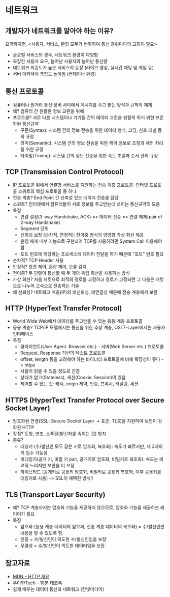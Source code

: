 # 네트워크

## 개발자가 네트워크를 알아야 하는 이유?
요약하자면, <사용자, 서비스, 환경 모두가 변화하여 통신 층위마다의 고민이 필요>
- 글로벌 서비스의 경우, 네트워크 환경이 다양함 
- 복잡한 사용자 요구, 늘어난 사용자와 늘어난 통신량
- 네트워크 의존도가 높은 서비스의 등장 (라이브 영상, 실시간 채팅 및 게임 등)
- 서버 아키텍처 복잡도 높아짐 (컨테이너 환경)

## 통신 프로토콜
- 컴퓨터나 원거리 통신 장비 사이에서 메시지를 주고 받는 양식과 규칙의 체계
- 왜? 컴퓨터 간 원활한 정보 교환을 위해
- 프로토콜? 서로 다른 시스템이나 기기들 간의 데이터 교환을 원활히 하기 위한 표준화된 통신규약
    * 구문(Syntax): 시스템 간의 정보 전송을 위한 데이터 형식, 코딩, 신호 레벨 등의 규정
    * 의미(Semantic): 시스템 간의 정보 전송을 위한 제어 정보로 조정과 에러 처리를 위한 규정
    * 타이밍(Timing): 시스템 간의 정보 전송을 위한 속도 조절과 순서 관리 규정

## TCP (Transmission Control Protocol)
- IP 프로토콜 위에서 연결형 서비스를 지원하는 전송 계층 프로토콜. 인터넷 프로토콜 스위트의 핵심 프로토콜 중 하나.
- 전송 계층? End Point 간 신뢰성 있는 데이터 전송을 담당
- 스위트? 인터넷에서 컴퓨터들이 서로 정보를 주고받는데 쓰이는 통신규약의 모음
- 특징
    * 연결 설정(3-way Handshake, ACK) => 데이터 전송 => 연결 해제(pair of 2-way Handshake)
    * Segment 단위
    * 신뢰성 보장 (순차적, 안정적): 전이중 방식의 양방향 가상 회선 제공
    * 운영 체제 내부 기능으로 구현되어 TCP를 사용하려면 System Call 이용해야 함
    * 포트 번호에 해당하는 프로세스에 데이터 전달을 하기 때문에 "포트" 번호 필요
- 순차적? TCP Header 사용
- 안정적? 흐름 제어, 혼잡 제어, 오류 감지
- 전이중? 두 단말이 통신할 때 두 개의 독립 회선을 사용하는 방식
- 가상 회선? 처음 패킷으로 최적의 경로를 고정하고 경로가 고정되면 그 다음은 패킷으로 나누어 고속으로 전송하는 기술
- 왜 신뢰성? 네트워크 계층(IP)의 비신뢰성, 비연결성 때문에 전송 계층에서 보완

## HTTP (HyperText Transfer Protocol)
- World Wide Web에서 데이터를 주고받을 수 있는 응용 계층 프로토콜 
- 응용 계층? TCP/IP 모델에서는 통신을 위한 추상 계층, OSI 7-Layer에서는 사용자 인터페이스
- 특징
    * 클라이언트(User Agent. Browser etc.) - 서버(Web Server etc.) 프로토콜
    * Request, Response 기반의 텍스트 프로토콜
    * offset, length 등을 고려해야 하는 바이너리 프로토콜에 비해 확장성이 좋다 -> https
    * 사람이 읽을 수 있을 정도로 간결
    * 상태가 없고(Stateless), 세션(Cookie, Session)이 있음
    * 제어할 수 있는 것: 캐시, origin 제약, 인증, 프록시, 터널링, 세션

## HTTPS (HyperText Transfer Protocol over Secure Socket Layer)
- 암호화된 연결(SSL; Secure Socket Layer -> 표준: TLS)을 지원하여 보안이 강화된 HTTP
- 장점? 도청, 변조, 스푸핑(발신자를 속이는 것) 방지
- 종류?
    * 대칭키 (수/발신인 모두 같은 키로 암호화, 복호화): 속도가 빠르지만, 제 3자의 키 입수 가능성
    * 비대칭키(공개 키, 비밀 키 pair, 공개키로 암호화, 비밀키로 복호화): 속도는 비교적 느리지만 보안을 더 보장
    * 하이브리드 (공개키로 공용키 암호화, 비밀키로 공용키 복호화, 이후 공용키를 대칭키로 사용) -> SSL이 채택한 방식!!

## TLS (Transport Layer Security)
- 왜? TCP 계층까지는 암호화 기능을 제공하지 않으므로, 암호화 기능을 제공하는 레이어가 필요
- 특징
    * 암호화 (응용 계층 데이터의 암호화, 전송 계층 데이터의 복호화) = 수/발신인만 내용을 알 수 있도록 함.
    * 인증 = 수/발신인이 의도한 수/발신인임을 보장
    * 무결성 = 수/발신인이 의도한 데이터임을 보장

## 참고자료
- [MDN - HTTP 개요](https://developer.mozilla.org/ko/docs/Web/HTTP/Overview)
- 우아한Tech - 10분 테코톡 
- 쉽게 배우는 데이터 통신과 네트워크 (한빛미디어)
